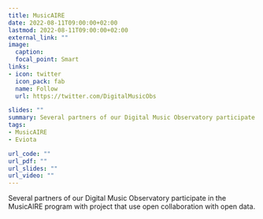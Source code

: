 ```yaml
---
title: MusicAIRE
date: 2022-08-11T09:00:00+02:00
lastmod: 2022-08-11T09:00:00+02:00
external_link: ""
image:
  caption: 
  focal_point: Smart
links:
- icon: twitter
  icon_pack: fab
  name: Follow
  url: https://twitter.com/DigitalMusicObs

slides: ""
summary: Several partners of our Digital Music Observatory participate in the MusicAIRE program with project that use open collaboration with open data.
tags:
- MusicAIRE
- Eviota

url_code: ""
url_pdf: ""
url_slides: ""
url_video: ""
---
```


Several partners of our Digital Music Observatory participate in the MusicAIRE program with project that use open collaboration with open data.